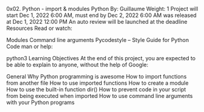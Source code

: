 0x02. Python - import & modules
Python
 By: Guillaume
 Weight: 1
 Project will start Dec 1, 2022 6:00 AM, must end by Dec 2, 2022 6:00 AM
 was released at Dec 1, 2022 12:00 PM
 An auto review will be launched at the deadline
Resources
Read or watch:

Modules
Command line arguments
Pycodestyle – Style Guide for Python Code
man or help:

python3
Learning Objectives
At the end of this project, you are expected to be able to explain to anyone, without the help of Google:

General
Why Python programming is awesome
How to import functions from another file
How to use imported functions
How to create a module
How to use the built-in function dir()
How to prevent code in your script from being executed when imported
How to use command line arguments with your Python programs
